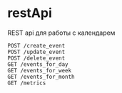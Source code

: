 # restApi
REST api для работы с календарем
```
POST /create_event
POST /update_event
POST /delete_event
GET /events_for_day
GET /events_for_week
GET /events_for_month
GET /metrics
```
